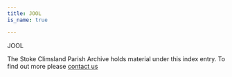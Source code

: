 ```yaml
---
title: JOOL
is_name: true

---
```


JOOL


The Stoke Climsland Parish Archive holds material under this index entry. To find out more please [contact us](/contact/)
